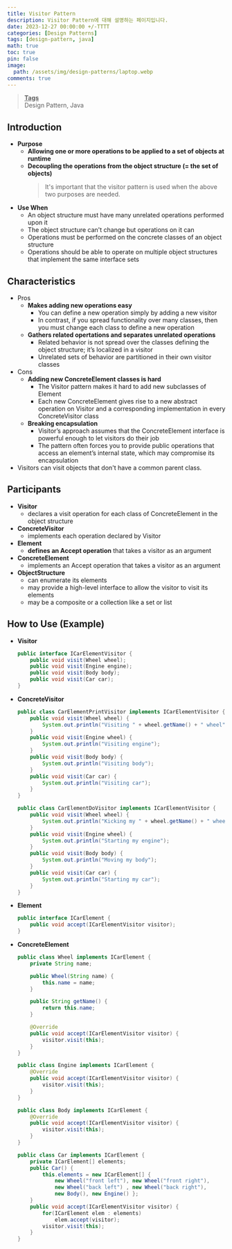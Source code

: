 ```yaml
---
title: Visitor Pattern
description: Visitor Pattern에 대해 설명하는 페이지입니다.
date: 2023-12-27 00:00:00 +/-TTTT
categories: [Design Patterns]
tags: [design-pattern, java]
math: true
toc: true
pin: false
image:
  path: /assets/img/design-patterns/laptop.webp
comments: true
---
```


<blockquote class="prompt-info"><p><strong><u>Tags</u></strong> <br />
Design Pattern, Java</p></blockquote>

## Introduction

- **Purpose**
  - **Allowing one or more operations to be applied to a set of objects at runtime**
  - **Decoupling the operations from the object structure (= the set of objects)**
    > It's important that the visitor pattern is used when the above two purposes are needed.
- **Use When**
  - An object structure must have many unrelated operations performed upon it
  - The object structure can't change but operations on it can
  - Operations must be performed on the concrete classes of an object structure
  - Operations should be able to operate on multiple object structures that implement the same interface sets

## Characteristics

- Pros
  - **Makes adding new operations easy**
    - You can define a new operation simply by adding a new visitor
    - In contrast, if you spread functionality over many classes, then you must change each class to define a new operation
  - **Gathers related opertations and separates unrelated operations**
    - Related behavior is not spread over the classes defining the object structure; it’s localized in a visitor
    - Unrelated sets of behavior are partitioned in their own visitor classes
- Cons
  - **Adding new ConcreteElement classes is hard**
    - The Visitor pattern makes it hard to add new subclasses of Element
    - Each new ConcreteElement gives rise to a new abstract operation on Visitor and a corresponding implementation in every ConcreteVisitor class
  - **Breaking encapsulation**
    - Visitor’s approach assumes that the ConcreteElement interface is powerful enough to let visitors do their job
    - The pattern often forces you to provide public operations that access an element’s internal state, which may compromise its encapsulation
- Visitors can visit objects that don't have a common parent class.

## Participants

- **Visitor**
  - declares a visit operation for each class of ConcreteElement in the object structure
- **ConcreteVisitor**
  - implements each operation declared by Visitor
- **Element**
  - **defines an Accept operation** that takes a visitor as an argument
- **ConcreteElement**
  - implements an Accept operation that takes a visitor as an argument
- **ObjectStructure**
  - can enumerate its elements
  - may provide a high-level interface to allow the visitor to visit its elements
  - may be a composite or a collection like a set or list

## How to Use (Example)

- **Visitor**
  ```java
  public interface ICarElementVisitor {
      public void visit(Wheel wheel);
      public void visit(Engine engine);
      public void visit(Body body);
      public void visit(Car car);
  }
  ```
- **ConcreteVisitor**
  ```java
  public class CarElementPrintVisitor implements ICarElementVisitor {
      public void visit(Wheel wheel) {
          System.out.println("Visiting " + wheel.getName() + " wheel");
      }
      public void visit(Engine wheel) {
          System.out.println("Visiting engine");
      }
      public void visit(Body body) {
          System.out.println("Visiting body");
      }
      public void visit(Car car) {
          System.out.println("Visiting car");
      }
  }
  ```
  ```java
  public class CarElementDoVisitor implements ICarElementVisitor {
      public void visit(Wheel wheel) {
          System.out.println("Kicking my " + wheel.getName() + " wheel");
      }
      public void visit(Engine wheel) {
          System.out.println("Starting my engine");
      }
      public void visit(Body body) {
          System.out.println("Moving my body");
      }
      public void visit(Car car) {
          System.out.println("Starting my car");
      }
  }
  ```
- **Element**
  ```java
  public interface ICarElement {
      public void accept(ICarElementVisitor visitor);
  }
  ```
- **ConcreteElement**

  ```java
  public class Wheel implements ICarElement {
      private String name;

      public Wheel(String name) {
          this.name = name;
      }

      public String getName() {
          return this.name;
      }

      @Override
      public void accept(ICarElementVisitor visitor) {
          visitor.visit(this);
      }
  }
  ```

  ```java
  public class Engine implements ICarElement {
      @Override
      public void accept(ICarElementVisitor visitor) {
          visitor.visit(this);
      }
  }
  ```

  ```java
  public class Body implements ICarElement {
      @Override
      public void accept(ICarElementVisitor visitor) {
          visitor.visit(this);
      }
  }
  ```

  ```java
  public class Car implements ICarElement {
      private ICarElement[] elements;
      public Car() {
          this.elements = new ICarElement[] {
              new Wheel("front left"), new Wheel("front right"),
              new Wheel("back left") , new Wheel("back right"),
              new Body(), new Engine() };
      }
      public void accept(ICarElementVisitor visitor) {
          for(ICarElement elem : elements)
              elem.accept(visitor);
          visitor.visit(this);
      }
  }
  ```
